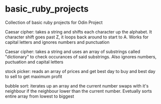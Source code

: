 # basic_ruby_projects

Collection of basic ruby projects for Odin Project

Caesar cipher: takes a string and shifts each character up the alphabet. It character shift goes past Z, it loops back around to start to A. Works for capital letters and ignores numbers and punctuation

Caesar cipher: takes a string and uses an array of substrings called "dictionary" to check occurances of said substrings. Also ignores numbers, puctuation and capital letters

stock picker: reads an array of prices and get best day to buy and best day to sell to get maximum profit

bubble sort: iterates up an array and the current number swaps with it's neighbour if the neighbour lower than the current number. Evetually sorts entire array from lowest to biggest
